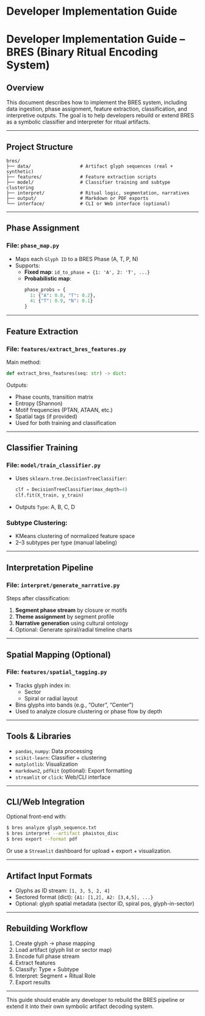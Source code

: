 # Developer Implementation Guide


# Developer Implementation Guide – BRES (Binary Ritual Encoding System)

## Overview

This document describes how to implement the BRES system, including data ingestion, phase assignment, feature extraction, classification, and interpretive outputs. The goal is to help developers rebuild or extend BRES as a symbolic classifier and interpreter for ritual artifacts.

---

## Project Structure

```
bres/
├── data/                  # Artifact glyph sequences (real + synthetic)
├── features/              # Feature extraction scripts
├── model/                 # Classifier training and subtype clustering
├── interpret/             # Ritual logic, segmentation, narratives
├── output/                # Markdown or PDF exports
└── interface/             # CLI or Web interface (optional)
```

---

## Phase Assignment

### File: `phase_map.py`

- Maps each `Glyph ID` to a BRES Phase (A, T, P, N)
- Supports:
  - **Fixed map**: `id_to_phase = {1: 'A', 2: 'T', ...}`
  - **Probabilistic map**:
    ```python
    phase_probs = {
      1: {"A": 0.8, "T": 0.2},
      4: {"T": 0.9, "N": 0.1}
    }
    ```

---

## Feature Extraction

### File: `features/extract_bres_features.py`

Main method:
```python
def extract_bres_features(seq: str) -> dict:
```

Outputs:
- Phase counts, transition matrix
- Entropy (Shannon)
- Motif frequencies (PTAN, ATAAN, etc.)
- Spatial tags (if provided)
- Used for both training and classification

---

## Classifier Training

### File: `model/train_classifier.py`

- Uses `sklearn.tree.DecisionTreeClassifier`:
  ```python
  clf = DecisionTreeClassifier(max_depth=4)
  clf.fit(X_train, y_train)
  ```
- Outputs `Type`: A, B, C, D

### Subtype Clustering:
- KMeans clustering of normalized feature space
- 2–3 subtypes per type (manual labeling)

---

## Interpretation Pipeline

### File: `interpret/generate_narrative.py`

Steps after classification:
1. **Segment phase stream** by closure or motifs
2. **Theme assignment** by segment profile
3. **Narrative generation** using cultural ontology
4. Optional: Generate spiral/radial timeline charts

---

## Spatial Mapping (Optional)

### File: `features/spatial_tagging.py`

- Tracks glyph index in:
  - Sector
  - Spiral or radial layout
- Bins glyphs into bands (e.g., “Outer”, “Center”)
- Used to analyze closure clustering or phase flow by depth

---

## Tools & Libraries

- `pandas`, `numpy`: Data processing
- `scikit-learn`: Classifier + clustering
- `matplotlib`: Visualization
- `markdown2`, `pdfkit` (optional): Export formatting
- `streamlit` or `click`: Web/CLI interface

---

## CLI/Web Integration

Optional front-end with:
```bash
$ bres analyze glyph_sequence.txt
$ bres interpret --artifact phaistos_disc
$ bres export --format pdf
```

Or use a `Streamlit` dashboard for upload + export + visualization.

---

## Artifact Input Formats

- Glyphs as ID stream: `[1, 3, 5, 2, 4]`
- Sectored format (dict): `{A1: [1,2], A2: [3,4,5], ...}`
- Optional: glyph spatial metadata (sector ID, spiral pos, glyph-in-sector)

---

## Rebuilding Workflow

1. Create glyph → phase mapping
2. Load artifact (glyph list or sector map)
3. Encode full phase stream
4. Extract features
5. Classify: Type + Subtype
6. Interpret: Segment + Ritual Role
7. Export results

---

This guide should enable any developer to rebuild the BRES pipeline or extend it into their own symbolic artifact decoding system.